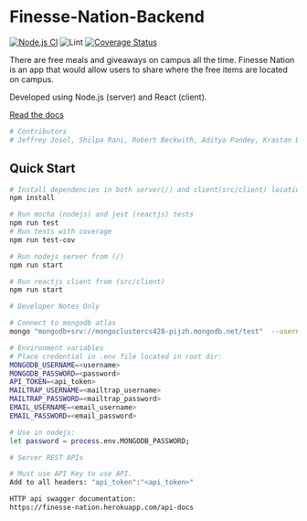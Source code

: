# Finesse-Nation-Backend

[![Node.js CI](https://github.com/Periphery428/Finesse-Nation-Backend/workflows/Node.js%20CI/badge.svg?branch=master)](https://github.com/Periphery428/Finesse-Nation-Backend/actions) ![Lint](https://github.com/Periphery428/Finesse-Nation-Backend/workflows/Lint/badge.svg) [![Coverage Status](https://coveralls.io/repos/github/Periphery428/Finesse-Nation-Backend/badge.png?branch=master)](https://coveralls.io/github/Periphery428/Finesse-Nation-Backend?branch=master&service=github)

There are free meals and giveaways on campus all the time. Finesse Nation is an app that would allow users to share where the free items are located on campus.

Developed using Node.js (server) and React (client).

[Read the docs](project_documentation.pdf)
```bash
# Contributors
# Jeffrey Josol, Shilpa Rani, Robert Beckwith, Aditya Pandey, Krastan Dimitrov
```

## Quick Start

```bash
# Install dependencies in both server(/) and client(src/client) locations
npm install

# Run mocha (nodejs) and jest (reactjs) tests
npm run test
# Run tests with coverage
npm run test-cov

# Run nodejs server from (/)
npm run start

# Run reactjs client from (src/client)
npm run start
```

```bash
# Developer Notes Only

# Connect to mongodb atlas
mongo "mongodb+srv://mongoclustercs428-pijzh.mongodb.net/test"  --username <username> --password <password>

# Environment variables
# Place credential in .env file located in root dir:
MONGODB_USERNAME=<username>
MONGODB_PASSWORD=<password>
API_TOKEN=<api_token>
MAILTRAP_USERNAME=<mailtrap_username>
MAILTRAP_PASSWORD=<mailtrap_password>
EMAIL_USERNAME=<email_username>
EMAIL_PASSWORD=<email_password>

# Use in nodejs:
let password = process.env.MONGODB_PASSWORD;
```

```bash
# Server REST APIs

# Must use API Key to use API.
Add to all headers: "api_token":"<api_token>"
```

```bash
HTTP api swagger documentation:
https://finesse-nation.herokuapp.com/api-docs
```

